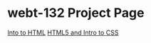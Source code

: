 # webt-132 Project Page

<a href="into_to_html/index.html" target=" blank">Into to HTML</a>
<a href="HTML5_intro_to_css/index.html" target=" blank">HTML5 and Intro to CSS</a>
